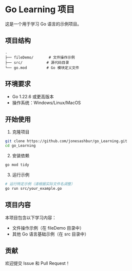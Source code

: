 # Go Learning 项目

这是一个用于学习 Go 语言的示例项目。

## 项目结构

```
.
├── fileDemo/       # 文件操作示例
├── src/           # 源代码目录
└── go.mod         # Go 模块定义文件
```

## 环境要求

- Go 1.22.6 或更高版本
- 操作系统：Windows/Linux/MacOS

## 开始使用

1. 克隆项目
```bash
git clone https://github.com/jonesashbur/go_Learning.git
cd go_Learning
```

2. 安装依赖
```bash
go mod tidy
```

3. 运行示例
```bash
# 运行特定示例（请根据实际文件名调整）
go run src/your_example.go
```

## 项目内容

本项目包含以下学习内容：

- 文件操作示例（在 fileDemo 目录中）
- 其他 Go 语言基础示例（在 src 目录中）

## 贡献

欢迎提交 Issue 和 Pull Request！
